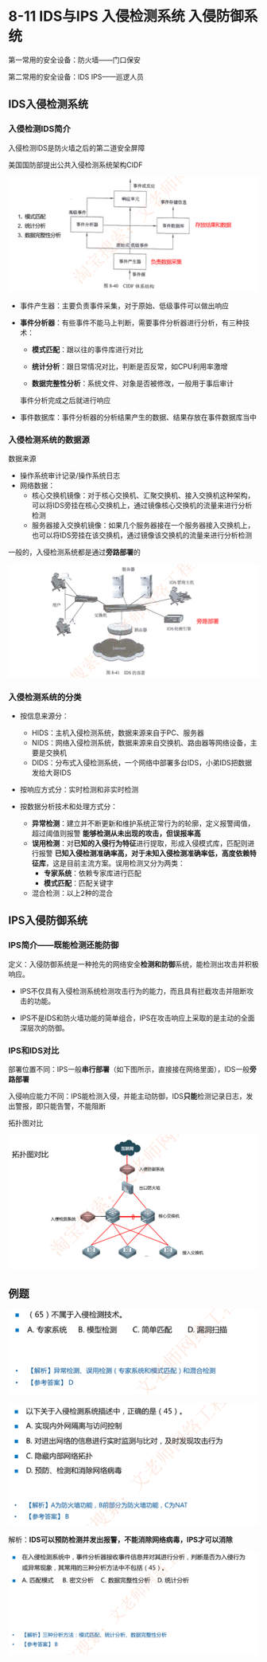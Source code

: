 # 8-11 IDS与IPS 入侵检测系统 入侵防御系统

第一常用的安全设备：防火墙——门口保安

第二常用的安全设备：IDS IPS——巡逻人员

## IDS入侵检测系统

### 入侵检测IDS简介

入侵检测IDS是防火墙之后的第二道安全屏障

美国国防部提出公共入侵检测系统架构CIDF

![image-20230307222511918](./assets/image-20230307222511918.png)

- 事件产生器：主要负责事件采集，对于原始、低级事件可以做出响应

- **事件分析器**：有些事件不能马上判断，需要事件分析器进行分析，有三种技术：

  - **模式匹配**：跟以往的事件库进行对比

  - **统计分析**：跟日常情况对比，判断是否反常，如CPU利用率激增

  - **数据完整性分析**：系统文件、对象是否被修改，一般用于事后审计

  事件分析完成之后就进行响应

- 事件数据库：事件分析器的分析结果产生的数据、结果存放在事件数据库当中

### 入侵检测系统的数据源

数据来源

- 操作系统审计记录/操作系统日志
- 网络数据：
  - 核心交换机镜像：对于核心交换机、汇聚交换机、接入交换机这种架构，可以将IDS旁挂在核心交换机上，通过镜像核心交换机的流量来进行分析检测
  - 服务器接入交换机镜像：如果几个服务器接在一个服务器接入交换机上，也可以将IDS旁挂在该交换机，通过镜像该交换机的流量来进行分析检测

一般的，入侵检测系统都是通过**旁路部署**的

![image-20230315212409841](./assets/image-20230315212409841.png)

### 入侵检测系统的分类

- 按信息来源分：
  - HIDS：主机入侵检测系统，数据来源来自于PC、服务器
  - NIDS：网络入侵检测系统，数据来源来自交换机、路由器等网络设备，主要是交换机
  - DIDS：分布式入侵检测系统，一个网络中部署多台IDS，小弟IDS把数据发给大哥IDS

- 按响应方式分：实时检测和非实时检测

- 按数据分析技术和处理方式分：
  - **异常检测**：建立并不断更新和维护系统正常行为的轮廓，定义报警阈值，超过阈值则报警
    **能够检测从未出现的攻击，但误报率高**
  - **误用检测**：对**已知的入侵行为特征**进行提取，形成入侵模式库，匹配则进行报警
    **已知入侵检测准确率高，对于未知入侵检测准确率低，高度依赖特征库**，这是目前主流方案。误用检测又分为两类：
    - **专家系统**：依赖专家库进行匹配
    - **模式匹配**：匹配关键字
  - 混合检测：以上2种的混合

## IPS入侵防御系统

### IPS简介——既能检测还能防御

定义：入侵防御系统是一种抢先的网络安全**检测和防御**系统，能检测出攻击并积极响应。

- IPS不仅具有入侵检测系统检测攻击行为的能力，而且具有拦截攻击并阻断攻击的功能。

- IPS不是IDS和防火墙功能的简单组合，IPS在攻击响应上采取的是主动的全面深层次的防御。

### IPS和IDS对比

部署位置不同：IPS一般**串行部署**（如下图所示，直接接在网络里面），IDS一般**旁路部署**

入侵响应能力不同：IPS能检测入侵，并能主动防御，IDS**只能**检测记录日志，发出警报，即只能告警，不能阻断

拓扑图对比

![image-20230315213600978](./assets/image-20230315213600978.png)

## 例题

![image-20230315213652018](./assets/image-20230315213652018.png)

![image-20230315213715799](./assets/image-20230315213715799.png)

解析：**IDS可以预防检测并发出报警，不能消除网络病毒，IPS才可以消除**

![image-20230315213737069](./assets/image-20230315213737069.png)
